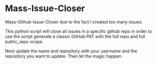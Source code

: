 # Mass-Issue-Closer
Mass-Github-Issue-Closer due to the fact I created too many issues.

This python script will close all issues in a specific github repo in order to use the script generate a classic GitHub PAT with the full repo and full public_repo scope.

Next update the name and repository with your username and the repository you want to update. Then let the magic happen.
